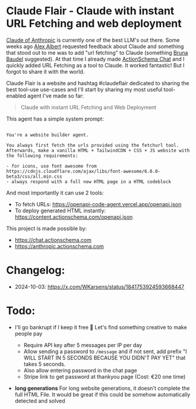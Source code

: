 # Claude Flair - Claude with instant URL Fetching and web deployment

[Claude of Anthropic](https://anthropic.com) is currently one of the best LLM's out there. Some weeks ago [Alex Albert](https://x.com/alexalbert__) requested feedback about Claude and something that stood out to me was to add "url fetching" to Claude (something [Bruna Baudel](https://x.com/brunabaudel) suggested). At that time I already made [ActionSchema Chat](https://chat.actionschema.com) and I quickly added URL Fetching as a tool to Claude. It worked fantastic! But I forgot to share it with the world.

Claude Flair is a website and hashtag #claudeflair dedicated to sharing the best tool-use use-cases and I'll start by sharing my most useful tool-enabled agent I've made so far:

> Claude with instant URL Fetching and Web Deployment

This agent has a simple system prompt:

```

You're a website builder agent.

You always first fetch the urls provided using the fetchurl tool. Afterwards, make a vanilla HTML + TailwindCDN + CSS + JS website with the following requirements:

- for icons, use font awesome from https://cdnjs.cloudflare.com/ajax/libs/font-awesome/6.0.0-beta3/css/all.min.css
- always respond with a full new HTML page in a HTML codeblock

```

And most importantly it can use 2 tools:

- To fetch URLs: https://openapi-code-agent.vercel.app/openapi.json
- To deploy generated HTML instantly: https://content.actionschema.com/openapi.json

This project is made possible by:

- https://chat.actionschema.com
- https://anthropic.actionschema.com

# Changelog:

- 2024-10-03: https://x.com/WKarsens/status/1841753924593668447

# Todo:

- I'll go bankrupt if I keep it free 🤑 Let's find something creative to make people pay

  - Require API key after 5 messages per IP per day
  - Allow sending a password to `/message` and if not sent, add prefix "I WILL START IN 5 SECONDS BECAUSE YOU DIDN'T PAY YET" that takes 5 seconds.
  - Also allow entering password in the chat page
  - Stripe link to get password at thankyou page (Cost: €20 one time)

- **long generations** For long website generations, it doesn't complete the full HTML File. It would be great if this could be somehow automatically detected and solved
